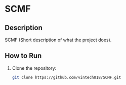# SCMF

## Description
SCMF (Short description of what the project does).

## How to Run
1. Clone the repository:
   ```bash
   git clone https://github.com/vintech018/SCMF.git
